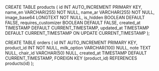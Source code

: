 CREATE TABLE products (
id INT AUTO_INCREMENT PRIMARY KEY,
name_en VARCHAR(255) NOT NULL,
name_ar VARCHAR(255) NOT NULL,
image_base64 LONGTEXT NOT NULL,
is_hidden BOOLEAN DEFAULT FALSE,
requires_customizer BOOLEAN DEFAULT FALSE,
created_at TIMESTAMP DEFAULT CURRENT_TIMESTAMP,
updated_at TIMESTAMP DEFAULT CURRENT_TIMESTAMP ON UPDATE CURRENT_TIMESTAMP
);

CREATE TABLE orders (
id INT AUTO_INCREMENT PRIMARY KEY,
product_id INT NOT NULL,
milk_option VARCHAR(100) NULL,
note TEXT NULL,
chair_id VARCHAR(50) NULL,
created_at TIMESTAMP DEFAULT CURRENT_TIMESTAMP,
FOREIGN KEY (product_id) REFERENCES products(id)
);

